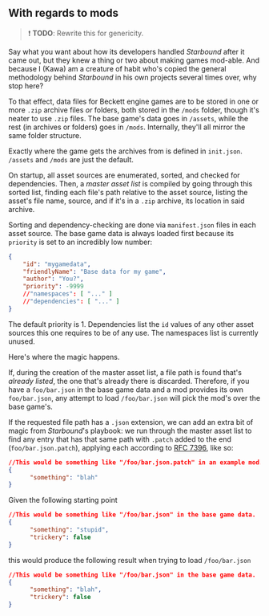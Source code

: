 ## With regards to mods

> ❗ **TODO**: Rewrite this for genericity.

Say what you want about how its developers handled *Starbound* after it came out, but they knew a thing or two about making games mod-able. And because I (Kawa) am a creature of habit who's copied the general methodology behind *Starbound* in his own projects several times over, why stop here?

To that effect, data files for Beckett engine games are to be stored in one or more `.zip` archive files *or* folders, both stored in the `/mods` folder, though it's neater to use `.zip` files. The base game's data goes in `/assets`, while the rest (in archives or folders) goes in `/mods`. Internally, they'll all mirror the same folder structure.

Exactly where the game gets the archives from is defined in `init.json`. `/assets` and `/mods` are just the default.

On startup, all asset sources are enumerated, sorted, and checked for dependencies. Then, a *master asset list* is compiled by going through this sorted list, finding each file's path relative to the asset source, listing the asset's file name, source, and if it's in a `.zip` archive, its location in said archive.

Sorting and dependency-checking are done via `manifest.json` files in each asset source. The base game data is always loaded first because its `priority` is set to an incredibly low number:
```json
{
	"id": "mygamedata",
	"friendlyName": "Base data for my game",
	"author": "You?",
	"priority": -9999
	//"namespaces": [ "..." ]
	//"dependencies": [ "..." ]
}
```
The default priority is 1. Dependencies list the `id` values of any other asset sources this one requires to be of any use. The namespaces list is currently unused.

Here's where the magic happens.

If, during the creation of the master asset list, a file path is found that's *already listed*, the one that's already there is discarded. Therefore, if you have a `foo/bar.json` in the base game data and a mod provides its own `foo/bar.json`, any attempt to load `/foo/bar.json` will pick the mod's over the base game's.

If the requested file path has a `.json` extension, we can add an extra bit of magic from *Starbound*'s playbook: we run through the master asset list to find any entry that has that same path with `.patch` added to the end (`foo/bar.json.patch`), applying each according to [RFC 7396](https://datatracker.ietf.org/doc/html/rfc7396), like so:

```json
//This would be something like "/foo/bar.json.patch" in an example mod.
{
	  "something": "blah"
}
```
Given the following starting point
```json
//This would be something like "/foo/bar.json" in the base game data.
{
	  "something": "stupid",
	  "trickery": false
}
```
this would produce the following result when trying to load `/foo/bar.json`
```json
//This would be something like "/foo/bar.json" in the base game data.
{
	  "something": "blah",
	  "trickery": false
}
```

